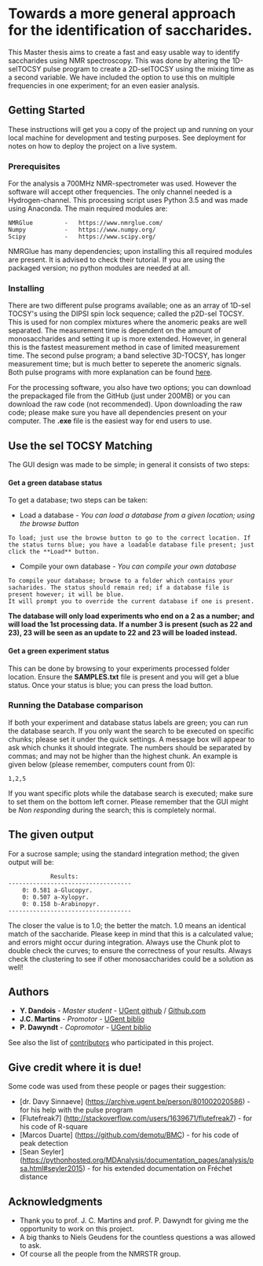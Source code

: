 # Towards a more general approach for the identification of saccharides.

This Master thesis aims to create a fast and easy usable way to identify saccharides using NMR spectroscopy.
This was done by altering the 1D-selTOCSY pulse program to create a 2D-selTOCSY using the mixing time as a second variable.
We have included the option to use this on multiple frequencies in one experiment; for an even easier analysis.

## Getting Started

These instructions will get you a copy of the project up and running on your local machine for development and testing purposes. See deployment for notes on how to deploy the project on a live system.

### Prerequisites

For the analysis a 700MHz NMR-spectrometer was used. However the software will accept other frequencies. The only channel needed is a Hydrogen-channel.
This processing script uses Python 3.5 and was made using Anaconda. The main required modules are:

```
NMRGlue			-	https://www.nmrglue.com/
Numpy			-	https://www.numpy.org/
Scipy			-	https://www.scipy.org/
```
NMRGlue has many dependencies; upon installing this all required modules are present. It is advised to check their tutorial.
If you are using the packaged version; no python modules are needed at all.

### Installing

There are two different pulse programs available; one as an array of 1D-sel TOCSY's using the DIPSI spin lock sequence; called the p2D-sel TOCSY. This is used for non complex mixtures where the anomeric peaks are well separated. The measurement time is dependent on the amount of monosaccharides and setting it up is more extended.
However, in general this is the fastest measurement method in case of limited measurement time.
The second pulse program; a band selective 3D-TOCSY, has longer measurement time; but is much better to seperete the anomeric signals.
Both pulse programs with more explanation can be found [here](https://github.ugent.be/ydandois/Thesis-Source-Code/tree/master/PulsePrograms).

For the processing software, you also have two options; you can download the prepackaged file from the GitHub (just under 200MB) or you can download the raw code (not recommended).
Upon downloading the raw code; please make sure you have all dependencies present on your computer.
The **.exe** file is the easiest way for end users to use.

## Use the sel TOCSY Matching

The GUI design was made to be simple; in general it consists of two steps:

#### Get a green database status
To get a database; two steps can be taken:
* Load a database - *You can load a database from a given location; using the browse button*
```
To load; just use the browse button to go to the correct location. If the status turns blue; you have a loadable database file present; just click the **Load** button.
```
* Compile your own database - *You can compile your own database*
```
To compile your database; browse to a folder which contains your sacharides. The status should remain red; if a database file is present however; it will be blue.
It will prompt you to override the current database if one is present.
```
**The database will only load experiments who end on a 2 as a number; and will load the 1st processing data.**
**If a number 3 is present (such as 22 and 23), 23 will be seen as an update to 22 and 23 will be loaded instead.**

#### Get a green experiment status
This can be done by browsing to your experiments processed folder location. Ensure the **SAMPLES.txt** file is present and you will get a blue status.
Once your status is blue; you can press the load button.

### Running the Database comparison
If both your experiment and database status labels are green; you can run the database search.
If you only want the search to be executed on specific chunks; please set it under the quick settings. A message box will appear to ask which chunks it should integrate.
The numbers should be separated by commas; and may not be higher than the highest chunk. An example is given below (please remember, computers count from 0):
```
1,2,5
```
If you want specific plots while the database search is executed; make sure to set them on the bottom left corner.
Please remember that the GUI might be *Non responding* during the search; this is completely normal.

## The given output

For a sucrose sample; using the standard integration method; the given output will be:

```
            Results:
-----------------------------------
    0: 0.581 a-Glucopyr.
    0: 0.507 a-Xylopyr.
    0: 0.158 b-Arabinopyr.
-----------------------------------
```

The closer the value is to 1.0; the better the match. 1.0 means an identical match of the saccharide. Please keep in mind that this is a calculated value; and errors might occur during integration.
Always use the Chunk plot to double check the curves; to ensure the correctness of your results.
Always check the clustering to see if other monosaccharides could be a solution as well!

## Authors

* **Y. Dandois** 	- *Master student* 	- [UGent github](https://github.ugent.be/ydandois) / [Github.com](https://github.com/FramedYannick)
* **J.C. Martins** 		- *Promotor* 		- [UGent biblio](https://biblio.ugent.be/person/801000687646)
* **P. Dawyndt** 		- *Copromotor* 		- [UGent biblio](http://www.twist.ugent.be/index.php?page=personeel&ugentid=801001355633)

See also the list of [contributors](https://github.ugent.be/ydandois/Thesis-Source-Code/graphs/contributors) who participated in this project.

## Give credit where it is due!

Some code was used from these people or pages their suggestion:
* [dr. Davy Sinnaeve] (https://archive.ugent.be/person/801002020586) - for his help with the pulse program
* [Flutefreak7] (http://stackoverflow.com/users/1639671/flutefreak7) - for his code of R-square
* [Marcos Duarte] (https://github.com/demotu/BMC) - for his code of peak detection
* [Sean Seyler] (https://pythonhosted.org/MDAnalysis/documentation_pages/analysis/psa.html#seyler2015) - for his extended documentation on Fréchet distance

## Acknowledgments

* Thank you to prof. J. C. Martins and prof. P. Dawyndt for giving me the opportunity to work on this project.
* A big thanks to Niels Geudens for the countless questions a was allowed to ask.
* Of course all the people from the NMRSTR group.
